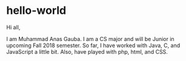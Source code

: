 # hello-world

Hi all,

I am Muhammad Anas Gauba. I am a CS major and will be Junior in upcoming Fall 2018 semester. So far,
I have worked with Java, C, and JavaScript a little bit.
Also, have played with php, html, and CSS. 
